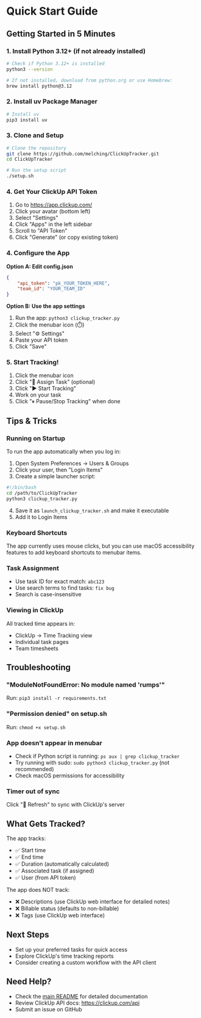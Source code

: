 # Quick Start Guide

## Getting Started in 5 Minutes

### 1. Install Python 3.12+ (if not already installed)
```bash
# Check if Python 3.12+ is installed
python3 --version

# If not installed, download from python.org or use Homebrew:
brew install python@3.12
```

### 2. Install uv Package Manager
```bash
# Install uv
pip3 install uv
```

### 3. Clone and Setup
```bash
# Clone the repository
git clone https://github.com/melching/ClickUpTracker.git
cd ClickUpTracker

# Run the setup script
./setup.sh
```

### 4. Get Your ClickUp API Token
1. Go to https://app.clickup.com/
2. Click your avatar (bottom left)
3. Select "Settings"
4. Click "Apps" in the left sidebar
5. Scroll to "API Token"
6. Click "Generate" (or copy existing token)

### 4. Configure the App
**Option A: Edit config.json**
```json
{
    "api_token": "pk_YOUR_TOKEN_HERE",
    "team_id": "YOUR_TEAM_ID"
}
```

**Option B: Use the app settings**
1. Run the app: `python3 clickup_tracker.py`
2. Click the menubar icon (⏱️)
3. Select "⚙️ Settings"
4. Paste your API token
5. Click "Save"

### 5. Start Tracking!
1. Click the menubar icon
2. Click "🎯 Assign Task" (optional)
3. Click "▶️ Start Tracking"
4. Work on your task
5. Click "⏸ Pause/Stop Tracking" when done

## Tips & Tricks

### Running on Startup
To run the app automatically when you log in:

1. Open System Preferences → Users & Groups
2. Click your user, then "Login Items"
3. Create a simple launcher script:

```bash
#!/bin/bash
cd /path/to/ClickUpTracker
python3 clickup_tracker.py
```

4. Save it as `launch_clickup_tracker.sh` and make it executable
5. Add it to Login Items

### Keyboard Shortcuts
The app currently uses mouse clicks, but you can use macOS accessibility features to add keyboard shortcuts to menubar items.

### Task Assignment
- Use task ID for exact match: `abc123`
- Use search terms to find tasks: `fix bug`
- Search is case-insensitive

### Viewing in ClickUp
All tracked time appears in:
- ClickUp → Time Tracking view
- Individual task pages
- Team timesheets

## Troubleshooting

### "ModuleNotFoundError: No module named 'rumps'"
Run: `pip3 install -r requirements.txt`

### "Permission denied" on setup.sh
Run: `chmod +x setup.sh`

### App doesn't appear in menubar
- Check if Python script is running: `ps aux | grep clickup_tracker`
- Try running with sudo: `sudo python3 clickup_tracker.py` (not recommended)
- Check macOS permissions for accessibility

### Timer out of sync
Click "🔄 Refresh" to sync with ClickUp's server

## What Gets Tracked?

The app tracks:
- ✅ Start time
- ✅ End time
- ✅ Duration (automatically calculated)
- ✅ Associated task (if assigned)
- ✅ User (from API token)

The app does NOT track:
- ❌ Descriptions (use ClickUp web interface for detailed notes)
- ❌ Billable status (defaults to non-billable)
- ❌ Tags (use ClickUp web interface)

## Next Steps

- Set up your preferred tasks for quick access
- Explore ClickUp's time tracking reports
- Consider creating a custom workflow with the API client

## Need Help?

- Check the [main README](README.md) for detailed documentation
- Review ClickUp API docs: https://clickup.com/api
- Submit an issue on GitHub
